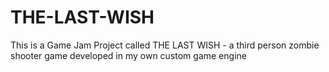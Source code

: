 # THE-LAST-WISH
This is a Game Jam Project called THE LAST WISH - a third person zombie shooter game developed in my own custom game engine
